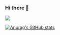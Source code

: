 ### Hi there 👋

![](https://github-readme-stats.vercel.app/api?username=Daemon1993&theme=dark)

[![Anurag's GitHub stats](https://github-readme-stats.vercel.app/api?username=Daemon1993)](https://github.com/anuraghazra/github-readme-stats)
